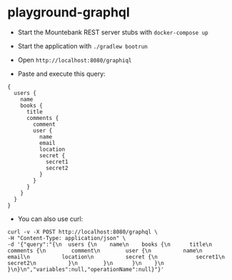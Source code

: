 # playground-graphql

* Start the Mountebank REST server stubs with `docker-compose up`

* Start the application with `./gradlew bootrun`

* Open `http://localhost:8080/graphiql`

* Paste and execute this query:
```
{
  users {
    name
    books {
      title
      comments {
        comment
        user {
          name
          email
          location
          secret {
            secret1
            secret2
          }
        }
      }
    }
  }
}
```

* You can also use curl:
```
curl -v -X POST http://localhost:8080/graphql \
-H "Content-Type: application/json" \
-d '{"query":"{\n  users {\n    name\n    books {\n      title\n      comments {\n        comment\n        user {\n          name\n          email\n          location\n          secret {\n            secret1\n            secret2\n          }\n        }\n      }\n    }\n  }\n}\n","variables":null,"operationName":null}"}'
```